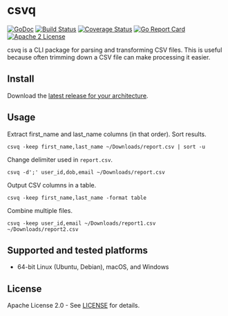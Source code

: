 # csvq

[![GoDoc](https://godoc.org/github.com/adamdecaf/csvq?status.svg)](https://godoc.org/github.com/adamdecaf/csvq)
[![Build Status](https://github.com/adamdecaf/csvq/workflows/Go/badge.svg)](https://github.com/adamdecaf/csvq/actions)
[![Coverage Status](https://codecov.io/gh/adamdecaf/csvq/branch/master/graph/badge.svg)](https://codecov.io/gh/adamdecaf/csvq)
[![Go Report Card](https://goreportcard.com/badge/github.com/adamdecaf/csvq)](https://goreportcard.com/report/github.com/adamdecaf/csvq)
[![Apache 2 License](https://img.shields.io/badge/license-Apache2-blue.svg)](https://raw.githubusercontent.com/adamdecaf/csvq/master/LICENSE)

csvq is a CLI package for parsing and transforming CSV files. This is useful because often trimming down a CSV file can make processing it easier.

## Install

Download the [latest release for your architecture](https://github.com/adamdecaf/csvq/releases/latest).

## Usage

Extract first_name and last_name columns (in that order). Sort results.
```
csvq -keep first_name,last_name ~/Downloads/report.csv | sort -u
```

Change delimiter used in `report.csv`.
```
csvq -d';' user_id,dob,email ~/Downloads/report.csv
```

Output CSV columns in a table.
```
csvq -keep first_name,last_name -format table
```

Combine multiple files.
```
csvq -keep user_id,email ~/Downloads/report1.csv ~/Downloads/report2.csv
```

## Supported and tested platforms

- 64-bit Linux (Ubuntu, Debian), macOS, and Windows

## License

Apache License 2.0 - See [LICENSE](LICENSE) for details.
